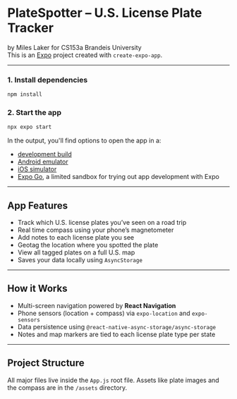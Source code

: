 # PlateSpotter – U.S. License Plate Tracker

by Miles Laker for CS153a Brandeis University  
This is an [Expo](https://expo.dev/) project created with `create-expo-app`.

---

### 1. Install dependencies

```bash
npm install
```

### 2. Start the app

```bash
npx expo start
```

In the output, you'll find options to open the app in a:

- [development build](https://docs.expo.dev/development/build-intro/)
- [Android emulator](https://docs.expo.dev/workflow/android-studio-emulator/)
- [iOS simulator](https://docs.expo.dev/workflow/ios-simulator/)
- [Expo Go](https://expo.dev/client), a limited sandbox for trying out app development with Expo

---

##  App Features

-  Track which U.S. license plates you’ve seen on a road trip
-  Real time compass using your phone’s magnetometer
-  Add notes to each license plate you see
-  Geotag the location where you spotted the plate
-  View all tagged plates on a full U.S. map
-  Saves your data locally using `AsyncStorage`

---

##  How it Works

- Multi-screen navigation powered by **React Navigation**
- Phone sensors (location + compass) via `expo-location` and `expo-sensors`
- Data persistence using `@react-native-async-storage/async-storage`
- Notes and map markers are tied to each license plate type per state

---

##  Project Structure

All major files live inside the `App.js` root file. Assets like plate images and the compass are in the `/assets` directory.
